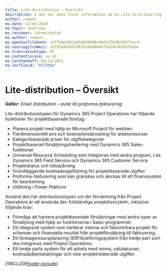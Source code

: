 ```yaml
---
title: Lite-distribution – Översikt
description: I det här ämne finns information om en Lite-distribuering av Dynamics 365 Project Operations.
author: rumant
ms.date: 11/02/2020
ms.topic: overview
ms.reviewer: johnmichalak
ms.author: rumant
ms.openlocfilehash: 7e7f5de70b1a050039509c40d1378302392f2ec9
ms.sourcegitcommit: c0792bd65d92db25e0e8864879a19c4b93efb10c
ms.translationtype: HT
ms.contentlocale: sv-SE
ms.lasthandoff: 04/14/2022
ms.locfileid: "8575004"
---
```

# <a name="lite-deployment-overview"></a>Lite-distribution – Översikt

_**Gäller:** Enkel distribution – avtal till proforma-fakturering_

Lite-distributionstypen för Dynamics 365 Project Operations har följande funktioner för projektbaserade företag:

- Planera projekt med hjälp av Microsoft Project för webben
- Flerdimensionellt pris och kostnadsredovisning för arbetsresurser
- Kategoribaserade priser för utgiftskategorier
- Projektbaserad försäljningshantering med Dynamics 365 Sales-funktioner
- Universal Resource Scheduling som integreras med andra program, t.ex. Dynamics 365 Field Service och Dynamics 365 Customer Service
- Projektstatus och tidsspårning
- Grundläggande kostnadsuppföljning för projektbaserade utgifter
- Proforma-fakturering som kan granskas och skickas till ett finanssystem för bearbetning
- Utökning i Power Platform

Använd den här distributionstypen om din förväntning från Project Operations är att använda den fullständiga projektlivscykeln, inklusive följande krav:

- Förmåga att hantera projektbaserade försäljningar med andra typer av försäljning med hjälp av funktionerna i Sales-programmet.
- Ett integrerat system som hanterar interna och fakturerbara projekt för scheman och finansiella resultat från projektförsäljning till fakturering.
- Ett företagsresursplanering (ERP/bokföringssystem från tredje part som ska integreras med Project Operations.
- Ett tredje parts system för att arbeta med moms, valutakurser, kostnadsåterbetalningar och icke-projektrelaterade utgifter.


[!INCLUDE[footer-include](../includes/footer-banner.md)]